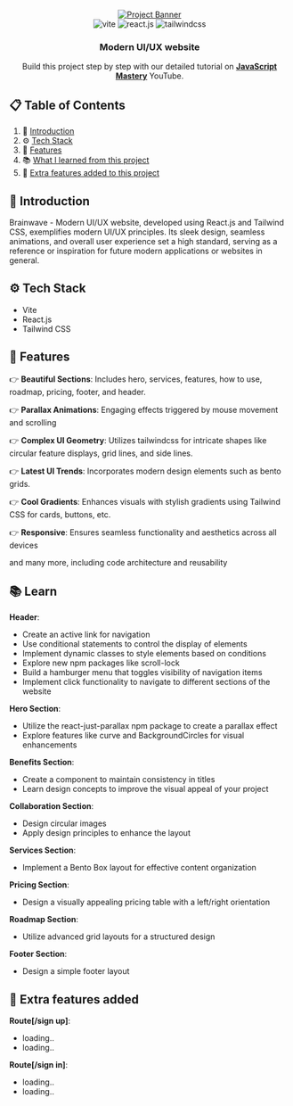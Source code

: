 <div align="center">
  <br />
    <a href="#" target="_blank">
      <img src="https://i.ibb.co/Fhc9hC1/okPost.jpg" alt="Project Banner">
    </a>
  <br />

  <div>
    <img src="https://img.shields.io/badge/-Vite-black?style=for-the-badge&logoColor=white&logo=vite&color=646CFF" alt="vite" />
    <img src="https://img.shields.io/badge/-React_JS-black?style=for-the-badge&logoColor=white&logo=react&color=61DAFB" alt="react.js" />
    <img src="https://img.shields.io/badge/-Tailwind_CSS-black?style=for-the-badge&logoColor=white&logo=tailwindcss&color=06B6D4" alt="tailwindcss" />
  </div>

  <h3 align="center">Modern UI/UX website</h3>

   <div align="center">
     Build this project step by step with our detailed tutorial on <a href="https://www.youtube.com/@javascriptmastery/videos" target="_blank"><b>JavaScript Mastery</b></a> YouTube.
    </div>
</div>

## 📋 <a name="table">Table of Contents</a>

1. 🤖 [Introduction](#introduction)
2. ⚙️ [Tech Stack](#tech-stack)
3. 🔋 [Features](#features)
4. 📚 [What I learned from this project](#learn)
5. 🚀 [Extra features added to this project](#add)


## <a name="introduction">🤖 Introduction</a>

Brainwave - Modern UI/UX website, developed using React.js and Tailwind CSS, exemplifies modern UI/UX principles. Its sleek design, seamless animations, and overall user experience set a high standard, serving as a reference or inspiration for future modern applications or websites in general.

## <a name="tech-stack">⚙️ Tech Stack</a>

- Vite
- React.js
- Tailwind CSS

## <a name="features">🔋 Features</a>

👉 **Beautiful Sections**: Includes hero, services, features, how to use, roadmap, pricing, footer, and header.

👉 **Parallax Animations**: Engaging effects triggered by mouse movement and scrolling

👉 **Complex UI Geometry**: Utilizes tailwindcss for intricate shapes like circular feature displays, grid lines, and side lines.

👉 **Latest UI Trends**: Incorporates modern design elements such as bento grids.

👉 **Cool Gradients**: Enhances visuals with stylish gradients using Tailwind CSS for cards, buttons, etc.

👉 **Responsive**: Ensures seamless functionality and aesthetics across all devices

and many more, including code architecture and reusability


## <a name="learn">📚 Learn</a>


  **Header**:
-  Create an active link for navigation
-  Use conditional statements to control the display of elements
-  Implement dynamic classes to style elements based on conditions
-  Explore new npm packages like scroll-lock
-  Build a hamburger menu that toggles visibility of navigation items
-  Implement click functionality to navigate to different sections of the website


  **Hero Section**:
-  Utilize the react-just-parallax npm package to create a parallax effect
-  Explore features like curve and BackgroundCircles for visual enhancements  

  **Benefits Section**:
-  Create a component to maintain consistency in titles
-  Learn design concepts to improve the visual appeal of your project

  **Collaboration Section**:
-  Design circular images
-  Apply design principles to enhance the layout

  **Services Section**:
-  Implement a Bento Box layout for effective content organization

  **Pricing Section**:
-  Design a visually appealing pricing table with a left/right orientation  

  **Roadmap Section**:
-  Utilize advanced grid layouts for a structured design

  **Footer Section**:
-  Design a simple footer layout





## <a name="add">🚀 Extra features added</a>


  **Route[/sign up]**:
-  loading..
-  loading..

  **Route[/sign in]**:
- loading..
- loading..




